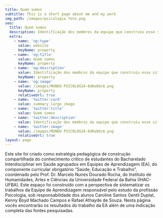 ```yaml
---
title: Quem somos
subtitle: This is a short page about me and my work
img_path: /images/psicologia foto.png
seo:
  title: Quem somos
  description: Identificação dos membros da equipe que construíu esse site.
  extra:
    - name: 'og:type'
      value: website
      keyName: property
    - name: 'og:title'
      value: Quem somos
      keyName: property
    - name: 'og:description'
      value: Identificação dos membros da equipe que construíu esse site.
      keyName: property
    - name: 'og:image'
      value: /images/MUNDO PSICOLOGIA-8d0a8dc6.png
      keyName: property
      relativeUrl: true
    - name: 'twitter:card'
      value: summary_large_image
    - name: 'twitter:title'
      value: Quem somos
    - name: 'twitter:description'
      value: Identificação dos membros da equipe que construíu esse site.
    - name: 'twitter:image'
      value: /images/MUNDO PSICOLOGIA-8d0a8dc6.png
      relativeUrl: true
layout: page
---
```

Este site foi criado como estratégia pedagógica de construção compartilhada do conhecimento crítico de estudantes do Bacharelado Interdisciplinar em Saúde agrupados em Equipes de Aprendizagem (EA), do componente curricular obrigatório “Saúde, Educação e Trabalho”, coordenado pelo Prof. Dr. Marcelo Nunes Dourado Rocha, do Instituto de Humanidades, Artes e Ciências da Universidade Federal da Bahia (IHAC-UFBA). Este espaço foi construído com a perspectiva de sistematizar os trabalhos da Equipe de Aprendizagem responsável pelo estudo da profissão Psicologia, sob responsabilidade dos alunos Caroline Santos Gentil Duplat, Kenny Boyd Machado Campos e Rafael Athayde de Souza. Nesta página vocês encontrarão os resultados do trabalho da EA além de uma indicação completa das fontes pesquisadas.
